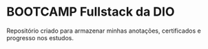 # BOOTCAMP Fullstack da DIO
Repositório criado para armazenar minhas anotações, certificados e progresso nos estudos.

